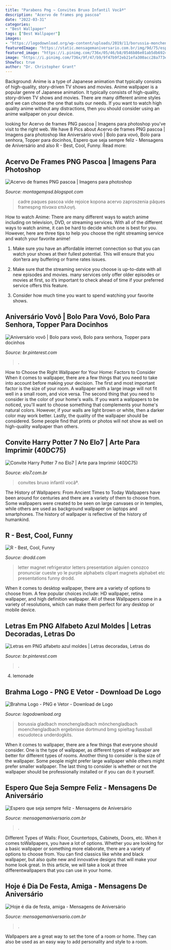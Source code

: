 ```yaml
---
title: "Parabens Png ~ Convites Bruxo Infantil Vocãª"
description: "Acervo de frames png pascoa"
date: "2022-03-31"
categories:
- "Best Wallpaper"
tags: ["Best Wallpaper"]
images:
- "https://logodownload.org/wp-content/uploads/2019/11/borussia-monchengladbach-logo-0.png"
featuredImage: "https://static.mensagemaniversario.com.br/img/9d/75/espero-que-seja-sempre-feliz-og.png"
featured_image: "https://i.pinimg.com/736x/05/46/b8/0546b86e01ab5db692426ddb38ef8796.jpg"
image: "https://i.pinimg.com/736x/9f/47/b9/9f47b9f2eb21efa300acc28a773e6022.jpg"
ShowToc: true
author: "Dr. Christopher Grant"
---
```



Background: Anime is a type of Japanese animation that typically consists of high-quality, story-driven TV shows and movies.
Anime wallpaper is a popular genre of Japanese animation. It typically consists of high-quality, story-driven TV shows and movies. There are many different anime styles and we can choose the one that suits our needs. If you want to watch high quality anime without any distractions, then you should consider using an anime wallpaper on your device.

	

		
looking for Acervo de frames PNG pascoa | Imagens para photoshop you've visit to the right web. We have 8 Pics about Acervo de frames PNG pascoa | Imagens para photoshop like Aniversário vovô | Bolo para vovó, Bolo para senhora, Topper para docinhos, Espero que seja sempre feliz - Mensagens de Aniversário and also R - Best, Cool, Funny. Read more:
		
    
## Acervo De Frames PNG Pascoa | Imagens Para Photoshop

<img loading=lazy src="http://2.bp.blogspot.com/-zC8-obomPv0/T8dfU4v0GVI/AAAAAAAAPM8/jcfZaffOeKc/s1600/frames+png+pascoa+%25286%2529.png" onerror="this.onerror=null;this.src='https://tse4.mm.bing.net/th?id=OIP.rqcIrudQh3YpmGgG4kEGrgHaJ4&amp;pid=15.1';" alt="Acervo de frames PNG pascoa | Imagens para photoshop">

_Source: montagempsd.blogspot.com_

>cadre paques pascoa vide rejoice kopona acervo zaproszenia pâques framespng πίνακα επιλογή. 

	

How to watch Anime: There are many different ways to watch anime including on television, DVD, or streaming services.
With all of the different ways to watch anime, it can be hard to decide which one is best for you. However, here are three tips to help you choose the right streaming service and watch your favorite anime!
1. Make sure you have an affordable internet connection so that you can watch your shows at their fullest potential. This will ensure that you don’tera any buffering or frame rates issues.

2. Make sure that the streaming service you choose is up-to-date with all new episodes and movies. many services only offer older episodes or movies at first, so it’s important to check ahead of time if your preferred service offers this feature.

3. Consider how much time you want to spend watching your favorite shows.

    
## Aniversário Vovô | Bolo Para Vovó, Bolo Para Senhora, Topper Para Docinhos

<img loading=lazy src="https://i.pinimg.com/736x/05/46/b8/0546b86e01ab5db692426ddb38ef8796.jpg" onerror="this.onerror=null;this.src='https://tse2.mm.bing.net/th?id=OIP.08HqqMVXpM-7WRGrw_Dl_wHaKi&amp;pid=15.1';" alt="Aniversário vovô | Bolo para vovó, Bolo para senhora, Topper para docinhos">

_Source: br.pinterest.com_

>. 

	

How to Choose the Right Wallpaper for Your Home: Factors to Consider
When it comes to wallpaper, there are a few things that you need to take into account before making your decision. The first and most important factor is the size of your room. A wallpaper with a large image will not fit well in a small room, and vice versa. 
The second thing that you need to consider is the color of your home's walls. If you want a wallpapers to be noticed, you'll want to choose something that complements your home's natural colors. However, if your walls are light brown or white, then a darker color may work better. 
Lastly, the quality of the wallpaper should be considered. Some people find that prints or photos will not show as well on high-quality wallpaper than others.

    
## Convite Harry Potter 7 No Elo7 | Arte Para Imprimir (40DC75)

<img loading=lazy src="https://img.elo7.com.br/product/main/9E7462/convite-harry-potter-7-bruxo.jpg" onerror="this.onerror=null;this.src='https://tse4.mm.bing.net/th?id=OIP.196MDBQHILTyYgqaQ9kO2AHaE8&amp;pid=15.1';" alt="Convite Harry Potter 7 no Elo7 | Arte para Imprimir (40DC75)">

_Source: elo7.com.br_

>convites bruxo infantil vocãª. 

	

The History of Wallpapers: From Ancient Times to Today
Wallpapers have been around for centuries and there are a variety of them to choose from. Some wallpapers were created to be seen on large canvases or in temples, while others are used as background wallpaper on laptops and smartphones. The history of wallpaper is reflective of the history of humankind.

    
## R - Best, Cool, Funny

<img loading=lazy src="https://www.drodd.com/images14/r12.png" onerror="this.onerror=null;this.src='https://tse4.mm.bing.net/th?id=OIP.YimFBT9Gi1bhfHFwWtRhSQHaHg&amp;pid=15.1';" alt="R - Best, Cool, Funny">

_Source: drodd.com_

>letter magnet refrigerator letters presentation alguien conozco pronunciar cueste yo le purple alphabets clipart magnets alphabet etc presentations funny drodd. 

	

When it comes to desktop wallpaper, there are a variety of options to choose from. A few popular choices include: HD wallpaper, retina wallpaper, and high definition wallpaper. All of these Wallpapers come in a variety of resolutions, which can make them perfect for any desktop or mobile device. 

    
## Letras Em PNG Alfabeto Azul Moldes | Letras Decoradas, Letras Do

<img loading=lazy src="https://i.pinimg.com/736x/9f/47/b9/9f47b9f2eb21efa300acc28a773e6022.jpg" onerror="this.onerror=null;this.src='https://tse4.mm.bing.net/th?id=OIP.Ocxx3Pf7mvkuYxxgHk8p9AAAAA&amp;pid=15.1';" alt="Letras em PNG alfabeto azul moldes | Letras decoradas, Letras do">

_Source: br.pinterest.com_

>. 

	

4. lemonade 

    
## Brahma Logo - PNG E Vetor - Download De Logo

<img loading=lazy src="https://logodownload.org/wp-content/uploads/2019/11/borussia-monchengladbach-logo-0.png" onerror="this.onerror=null;this.src='https://tse3.mm.bing.net/th?id=OIP.2eSEDaC9yX2ddTSPlrx2OgHaHa&amp;pid=15.1';" alt="Brahma Logo - PNG e Vetor - Download de Logo">

_Source: logodownload.org_

>borussia gladbach monchengladbach mönchengladbach moenchengladbach ergebnisse dortmund bmg spieltag fussball escudoteca underdogkits. 

	

When it comes to wallpaper, there are a few things that everyone should consider. One is the type of wallpaper, as different types of wallpaper are better for different types of rooms. Another thing to consider is the size of the wallpaper. Some people might prefer large wallpaper while others might prefer smaller wallpaper. The last thing to consider is whether or not the wallpaper should be professionally installed or if you can do it yourself.

    
## Espero Que Seja Sempre Feliz - Mensagens De Aniversário

<img loading=lazy src="https://static.mensagemaniversario.com.br/img/9d/75/espero-que-seja-sempre-feliz-og.png" onerror="this.onerror=null;this.src='https://tse1.mm.bing.net/th?id=OIP.jPGb-Hrq87RAoWcDUJuzWAHaD4&amp;pid=15.1';" alt="Espero que seja sempre feliz - Mensagens de Aniversário">

_Source: mensagemaniversario.com.br_

>. 

	

Different Types of Walls: Floor, Countertops, Cabinets, Doors, etc.
When it comes toWallpapers, you have a lot of options. Whether you are looking for a basic wallpaper or something more elaborate, there are a variety of options to choose from. You can find classics like white and black wallpaper, but also quite new and innovative designs that will make your home look great. In this article, we will take a look at three differentwallpapers that you can use in your home.

    
## Hoje é Dia De Festa, Amiga - Mensagens De Aniversário

<img loading=lazy src="http://static.mensagemaniversario.com.br/img/e7/bd/hoje-e-dia-de-festa-amiga-og.png" onerror="this.onerror=null;this.src='https://tse1.mm.bing.net/th?id=OIP.fa7yep-rWMapmlfuG7kOuwHaD4&amp;pid=15.1';" alt="Hoje é dia de festa, amiga - Mensagens de Aniversário">

_Source: mensagemaniversario.com.br_

>. 

	

Wallpapers are a great way to set the tone of a room or home. They can also be used as an easy way to add personality and style to a room.

